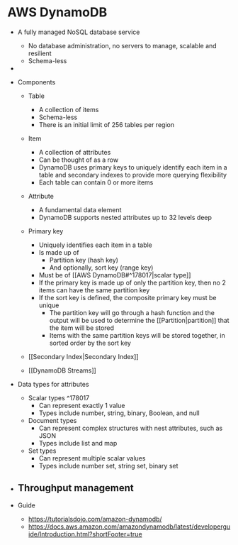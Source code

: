 # AWS DynamoDB

- A fully managed NoSQL database service
	- No database administration, no servers to manage, scalable and resilient
	- Schema-less

- 

- Components
	- Table
		- A collection of items
		- Schema-less
		- There is an initial limit of 256 tables per region

	- Item
		- A collection of attributes
		- Can be thought of as a row
		- DynamoDB uses primary keys to uniquely identify each item in a table and secondary indexes to provide more querying flexibility
		- Each table can contain 0 or more items

	- Attribute
		- A fundamental data element
		- DynamoDB supports nested attributes up to 32 levels deep

	- Primary key
		- Uniquely identifies each item in a table
		- Is made up of 
			- Partition key (hash key)
			- And optionally, sort key (range key)
		- Must be of [[AWS DynamoDB#^178017|scalar type]]
		- If the primary key is made up of only the partition key, then no 2 items can have the same partition key
		- If the sort key is defined, the composite primary key must be unique
			- The partition key will go through a hash function and the output will be used to determine the [[Partition|partition]] that the item will be stored
			- Items with the same partition keys will be stored together, in sorted order by the sort key

	- [[Secondary Index|Secondary Index]]

	- [[DynamoDB Streams]]

- Data types for attributes
	- Scalar types ^178017
		- Can represent exactly 1 value
		- Types include number, string, binary, Boolean, and null
	- Document types
		- Can represent complex structures with nest attributes, such as JSON
		- Types include list and map
	- Set types
		- Can represent multiple scalar values
		- Types include number set, string set, binary set


- Throughput management
	- 

- Guide
	- https://tutorialsdojo.com/amazon-dynamodb/
	- https://docs.aws.amazon.com/amazondynamodb/latest/developerguide/Introduction.html?shortFooter=true